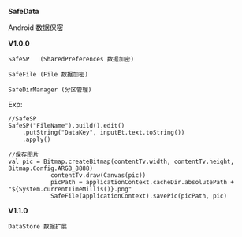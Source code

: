 **SafeData**

Android 数据保密

**V1.0.0**

```
SafeSP   (SharedPreferences 数据加密)
```

``` 
SafeFile (File 数据加密)
```

```
SafeDirManager (分区管理)
```


Exp:

```
//SafeSP
SafeSP("FileName").build().edit()
    .putString("DataKey", inputEt.text.toString())
    .apply()

//保存图片
val pic = Bitmap.createBitmap(contentTv.width, contentTv.height, Bitmap.Config.ARGB_8888)
            contentTv.draw(Canvas(pic))
            picPath = applicationContext.cacheDir.absolutePath + "${System.currentTimeMillis()}.png"
            SafeFile(applicationContext).savePic(picPath, pic)
```

**V1.1.0**
```
DataStore 数据扩展
```